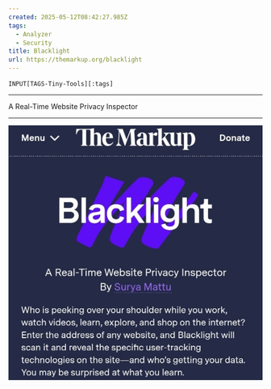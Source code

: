 ```yaml
---
created: 2025-05-12T08:42:27.985Z
tags: 
  - Analyzer
  - Security
title: Blacklight
url: https://themarkup.org/blacklight
---
```

```meta-bind
INPUT[TAGS-Tiny-Tools][:tags]
```

___
A Real-Time Website Privacy Inspector
___

![](_attachments/blacklight.jpg)
